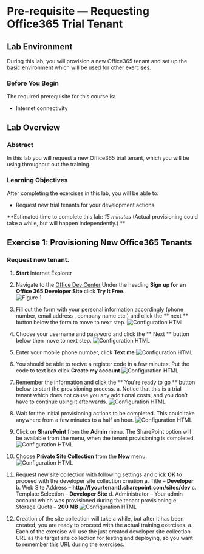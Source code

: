 ﻿# Pre-requisite — Requesting Office365 Trial Tenant #
  
## Lab Environment ##
During this lab, you will provision a new Office365 tenant and set up the basic environment which will be used for other exercises.

### Before You Begin ###
The required prerequisite for this course is:

  - Internet connectivity
  
## Lab Overview ##
### Abstract ###
In this lab you will request a new Office365 trial tenant, which you will be using throughout out the training.
### Learning Objectives ###
After completing the exercises in this lab, you will be able to:

  - Request new trial tenants for your development actions.
  
**Estimated time to complete this lab: *15 minutes* (Actual provisioning could take a while, but will happen independently.) **
  
  
## Exercise 1: Provisioning New Office365 Tenants ##
  
### Request new tenant. ###
  
1. **Start** Internet Explorer 

2.  Navigate to the [Office Dev Center](http://msdn.microsoft.com/en-us/library/office/fp179924(v=office.15).aspx)   Under the heading **Sign up for an Office 365 Developer Site** click **Try It Free**.<br/>
  ![](img/1.png?raw=true "Figure 1")
  

3.  Fill out the form with your personal information accordingly (phone number, email address , company name etc.) and click the ** next ** button below the form to move to next step. 
    ![Configuration HTML](Images/1.png)

4.  Choose your username and password and click the ** Next ** button below then move to next step. 
    ![Configuration HTML](Images/1.1.png)

5.  Enter your mobile phone number, click **Text me**
    ![Configuration HTML](Images/1.2.png)
6.  You should be able to recive a register code in a few minutes. Put the code to text box click **Create my account**
    ![Configuration HTML](Images/1.3.png)

7.  Remember the information and click the ** You're ready to go ** button below to start the provisioning process. 
  a.  Notice that this is a trial tenant which does not cause you any additional costs, and you don’t have to continue using it afterwards.
    ![Configuration HTML](Images/1.4.png)
 
 
8.  Wait for the initial provisioning actions to be completed. This could take anywhere from a few minutes to a half an hour.
    ![Configuration HTML](Images/1.6.png)

9.  Click on **SharePoint** from the **Admin** menu. The SharePoint option will be available from the menu, when the tenant provisioning is completed.
    ![Configuration HTML](Images/1.5.png)

10.  Choose **Private Site Collection** from the **New** menu.
    ![Configuration HTML](Images/4.png)

11.  Request new site collection with following settings and click **OK** to proceed with the developer site collection creation
  a.  Title – **Developer**
  b.  Web Site Address – **http://[yourtenant].sharepoint.com/sites/dev**
  c.  Template Selection – **Developer Site**
  d.  Administrator – Your admin account which was provisioned during the tenant provisioning
  e.  Storage Quota – **200 MB**
    ![Configuration HTML](Images/5.png)
 
12.  Creation of the site collection will take a while, but after it has been created, you are ready to proceed with the actual training exercises.
  a.  Each of the exercise will use the just created developer site collection URL as the target site collection for testing and deploying, so you want to remember this URL during the exercises.

 
